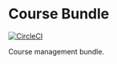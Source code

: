 # Course Bundle

[![CircleCI](https://circleci.com/gh/sprungbrett/course-bundle/tree/master.svg?style=svg)](https://circleci.com/gh/sprungbrett/course-bundle/tree/master)

Course management bundle.
